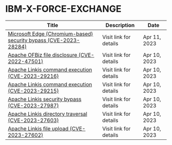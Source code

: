 

# IBM-X-FORCE-EXCHANGE

 |Title|Description|Date|
 |---|---|---|
 |[Microsoft Edge (Chromium-based) security bypass (CVE-2023-28284)](https://exchange.xforce.ibmcloud.com/activity/list?filter=Vulnerabilities)|Visit link for details|Apr 11, 2023|
 |[Apache OFBiz file disclosure (CVE-2022-47501)](https://exchange.xforce.ibmcloud.com/activity/list?filter=Vulnerabilities)|Visit link for details|Apr 10, 2023|
 |[Apache Linkis command execution (CVE-2023-29216)](https://exchange.xforce.ibmcloud.com/activity/list?filter=Vulnerabilities)|Visit link for details|Apr 10, 2023|
 |[Apache Linkis command execution (CVE-2023-29215)](https://exchange.xforce.ibmcloud.com/activity/list?filter=Vulnerabilities)|Visit link for details|Apr 10, 2023|
 |[Apache Linkis security bypass (CVE-2023-27987)](https://exchange.xforce.ibmcloud.com/activity/list?filter=Vulnerabilities)|Visit link for details|Apr 10, 2023|
 |[Apache Linkis directory traversal (CVE-2023-27603)](https://exchange.xforce.ibmcloud.com/activity/list?filter=Vulnerabilities)|Visit link for details|Apr 10, 2023|
 |[Apache Linkis file upload (CVE-2023-27602)](https://exchange.xforce.ibmcloud.com/activity/list?filter=Vulnerabilities)|Visit link for details|Apr 10, 2023|
 